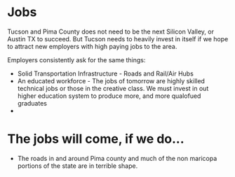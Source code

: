 # Jobs

Tucson and Pima County does not need to be the next Silicon Valley, or Austin TX to succeed. But Tucson needs to heavily invest in itself if we hope to attract new employers with high paying jobs to the area.

Employers consistently ask for the same things:

* Solid Transportation Infrastructure - Roads and Rail/Air Hubs
* An educated workforce - The jobs of tomorrow are highly skilled technical jobs or those in the creative class. We must invest in out higher education system to produce more, and more qualofued graduates
*  

# The jobs will come, if we do...

* The roads in and around Pima county and much of the non maricopa portions of the state are in terrible shape. 
